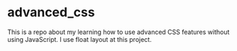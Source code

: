 # advanced_css
This is a repo about my learning how to use advanced CSS features without using JavaScript.
I use float layout at this project.
